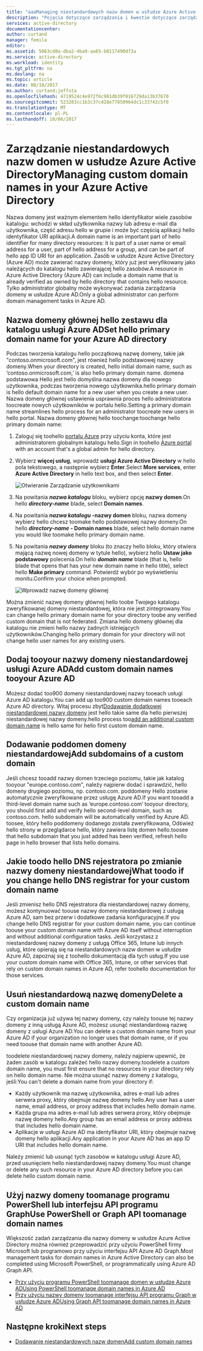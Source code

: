 ```yaml
---
title: "aaaManaging niestandardowych nazw domen w usłudze Azure Active Directory | Dokumentacja firmy Microsoft"
description: "Pojęcia dotyczące zarządzania i kwestie dotyczące zarządzania nazwę domeny w usłudze Azure Active Directory"
services: active-directory
documentationcenter: 
author: curtand
manager: femila
editor: 
ms.assetid: 5063cd0a-dba2-4ba9-aa65-b8117490d73a
ms.service: active-directory
ms.workload: identity
ms.tgt_pltfrm: na
ms.devlang: na
ms.topic: article
ms.date: 08/10/2017
ms.author: curtand;jeffsta
ms.openlocfilehash: 4719524c4e972f6c981db39f016729da13b37670
ms.sourcegitcommit: 523283cc1b3c37c428e77850964dc1c33742c5f0
ms.translationtype: MT
ms.contentlocale: pl-PL
ms.lasthandoff: 10/06/2017
---
```

# <a name="managing-custom-domain-names-in-your-azure-active-directory"></a><span data-ttu-id="be104-103">Zarządzanie niestandardowych nazw domen w usłudze Azure Active Directory</span><span class="sxs-lookup"><span data-stu-id="be104-103">Managing custom domain names in your Azure Active Directory</span></span>
<span data-ttu-id="be104-104">Nazwa domeny jest ważnym elementem hello identyfikator wiele zasobów katalogu: wchodzi w skład użytkownika nazwy lub adresu e-mail dla użytkownika, część adresu hello w grupie i może być częścią aplikacji hello identyfikator URI aplikacji.</span><span class="sxs-lookup"><span data-stu-id="be104-104">A domain name is an important part of hello identifier for many directory resources: it is part of a user name or email address for a user, part of hello address for a group, and can be part of hello app ID URI for an application.</span></span> <span data-ttu-id="be104-105">Zasób w usłudze Azure Active Directory (Azure AD) może zawierać nazwy domeny, który już jest weryfikowany jako należących do katalogu hello zawierającej hello zasobów.</span><span class="sxs-lookup"><span data-stu-id="be104-105">A resource in Azure Active Directory (Azure AD) can include a domain name that is already verified as owned by hello directory that contains hello resource.</span></span> <span data-ttu-id="be104-106">Tylko administrator globalny może wykonywać zadania zarządzania domeny w usłudze Azure AD.</span><span class="sxs-lookup"><span data-stu-id="be104-106">Only a global administrator can perform domain management tasks in Azure AD.</span></span>

## <a name="set-hello-primary-domain-name-for-your-azure-ad-directory"></a><span data-ttu-id="be104-107">Nazwa domeny głównej hello zestawu dla katalogu usługi Azure AD</span><span class="sxs-lookup"><span data-stu-id="be104-107">Set hello primary domain name for your Azure AD directory</span></span>
<span data-ttu-id="be104-108">Podczas tworzenia katalogu hello początkową nazwę domeny, takie jak "contoso.onmicrosoft.com", jest również hello podstawowej nazwy domeny.</span><span class="sxs-lookup"><span data-stu-id="be104-108">When your directory is created, hello initial domain name, such as ‘contoso.onmicrosoft.com,’ is also hello primary domain name.</span></span> <span data-ttu-id="be104-109">domena podstawowa Hello jest hello domyślna nazwa domeny dla nowego użytkownika, podczas tworzenia nowego użytkownika.</span><span class="sxs-lookup"><span data-stu-id="be104-109">hello primary domain is hello default domain name for a new user when you create a new user.</span></span> <span data-ttu-id="be104-110">Nazwa domeny głównej ustawienia usprawnia proces hello administratora toocreate nowych użytkowników w portalu hello.</span><span class="sxs-lookup"><span data-stu-id="be104-110">Setting a primary domain name streamlines hello process for an administrator toocreate new users in hello portal.</span></span> <span data-ttu-id="be104-111">Nazwa domeny głównej hello toochange:</span><span class="sxs-lookup"><span data-stu-id="be104-111">toochange hello primary domain name:</span></span>

1. <span data-ttu-id="be104-112">Zaloguj się toohello [portalu Azure](https://portal.azure.com) przy użyciu konta, które jest administratorem globalnym katalogu hello.</span><span class="sxs-lookup"><span data-stu-id="be104-112">Sign in toohello [Azure portal](https://portal.azure.com) with an account that's a global admin for hello directory.</span></span>
2. <span data-ttu-id="be104-113">Wybierz **więcej usług**, wprowadź **usługi Azure Active Directory** w hello pola tekstowego, a następnie wybierz **Enter**.</span><span class="sxs-lookup"><span data-stu-id="be104-113">Select **More services**, enter **Azure Active Directory** in hello text box, and then select **Enter**.</span></span>
   
   ![Otwieranie Zarządzanie użytkownikami](./media/active-directory-domains-add-azure-portal/user-management.png)
3. <span data-ttu-id="be104-115">Na powitania ***nazwa katalogu*** bloku, wybierz opcję **nazwy domen**.</span><span class="sxs-lookup"><span data-stu-id="be104-115">On hello ***directory-name*** blade, select **Domain names**.</span></span>
4. <span data-ttu-id="be104-116">Na powitania  ***nazwa katalogu* -nazwy domen** bloku, nazwa domeny wybierz hello chcesz toomake hello podstawowej nazwy domeny.</span><span class="sxs-lookup"><span data-stu-id="be104-116">On hello ***directory-name* - Domain names** blade, select hello domain name you would like toomake hello primary domain name.</span></span>
5. <span data-ttu-id="be104-117">Na powitania ***nazwy domeny*** bloku (to znaczy hello bloku, który otwiera mającą nazwę nowej domeny w tytule hello), wybierz hello **Ustaw jako podstawowy** polecenia.</span><span class="sxs-lookup"><span data-stu-id="be104-117">On hello ***domain name*** blade (that is, hello blade that opens that has your new domain name in hello title), select hello **Make primary** command.</span></span> <span data-ttu-id="be104-118">Potwierdź wybór po wyświetleniu monitu.</span><span class="sxs-lookup"><span data-stu-id="be104-118">Confirm your choice when prompted.</span></span>
   
   ![Wprowadź nazwę domeny głównej](./media/active-directory-domains-manage-azure-portal/make-primary.png)

<span data-ttu-id="be104-120">Można zmienić nazwę domeny głównej hello toobe Twojego katalogu zweryfikowanej domeny niestandardowej, która nie jest zintegrowany.</span><span class="sxs-lookup"><span data-stu-id="be104-120">You can change hello primary domain name for your directory toobe any verified custom domain that is not federated.</span></span> <span data-ttu-id="be104-121">Zmiana hello domeny głównej dla katalogu nie zmieni hello nazwy żadnych istniejących użytkowników.</span><span class="sxs-lookup"><span data-stu-id="be104-121">Changing hello primary domain for your directory will not change hello user names for any existing users.</span></span>

## <a name="add-custom-domain-names-tooyour-azure-ad"></a><span data-ttu-id="be104-122">Dodaj tooyour nazwy domeny niestandardowej usługi Azure AD</span><span class="sxs-lookup"><span data-stu-id="be104-122">Add custom domain names tooyour Azure AD</span></span>
<span data-ttu-id="be104-123">Możesz dodać too900 domeny niestandardowej nazwy tooeach usługi Azure AD katalogu.</span><span class="sxs-lookup"><span data-stu-id="be104-123">You can add up too900 custom domain names tooeach Azure AD directory.</span></span> <span data-ttu-id="be104-124">Witaj procesu zbyt[Dodawanie dodatkowej niestandardowej nazwy domeny](add-custom-domain.md) jest hello takie same dla hello pierwszej niestandardowej nazwy domeny.</span><span class="sxs-lookup"><span data-stu-id="be104-124">hello process too[add an additional custom domain name](add-custom-domain.md) is hello same for hello first custom domain name.</span></span>

## <a name="add-subdomains-of-a-custom-domain"></a><span data-ttu-id="be104-125">Dodawanie poddomen domeny niestandardowej</span><span class="sxs-lookup"><span data-stu-id="be104-125">Add subdomains of a custom domain</span></span>
<span data-ttu-id="be104-126">Jeśli chcesz tooadd nazwy domen trzeciego poziomu, takie jak katalog tooyour "europe.contoso.com", należy najpierw dodać i sprawdzić, hello domeny drugiego poziomu, np. contoso.com. poddomeny Hello zostanie automatycznie zweryfikowane przez usługę Azure AD.</span><span class="sxs-lookup"><span data-stu-id="be104-126">If you want tooadd a third-level domain name such as ‘europe.contoso.com’ tooyour directory, you should first add and verify hello second-level domain, such as contoso.com. hello subdomain will be automatically verified by Azure AD.</span></span> <span data-ttu-id="be104-127">toosee, który hello poddomeny dodanego została zweryfikowana, Odśwież hello strony w przeglądarce hello, który zawiera listę domen hello.</span><span class="sxs-lookup"><span data-stu-id="be104-127">toosee that hello subdomain that you just added has been verified, refresh hello page in hello browser that lists hello domains.</span></span>

## <a name="what-toodo-if-you-change-hello-dns-registrar-for-your-custom-domain-name"></a><span data-ttu-id="be104-128">Jakie toodo hello DNS rejestratora po zmianie nazwy domeny niestandardowej</span><span class="sxs-lookup"><span data-stu-id="be104-128">What toodo if you change hello DNS registrar for your custom domain name</span></span>
<span data-ttu-id="be104-129">Jeśli zmienisz hello DNS rejestratora dla niestandardowej nazwy domeny, możesz kontynuować toouse nazwy domeny niestandardowej z usługą Azure AD, sam bez przerw i dodatkowe zadania konfiguracyjne.</span><span class="sxs-lookup"><span data-stu-id="be104-129">If you change hello DNS registrar for your custom domain name, you can continue toouse your custom domain name with Azure AD itself without interruption and without additional configuration tasks.</span></span> <span data-ttu-id="be104-130">Jeśli korzystasz z niestandardowej nazwy domeny z usługą Office 365, Intune lub innych usług, które opierają się na niestandardowych nazw domen w usłudze Azure AD, zapoznaj się z toohello dokumentacją dla tych usług.</span><span class="sxs-lookup"><span data-stu-id="be104-130">If you use your custom domain name with Office 365, Intune, or other services that rely on custom domain names in Azure AD, refer toohello documentation for those services.</span></span>

## <a name="delete-a-custom-domain-name"></a><span data-ttu-id="be104-131">Usuń niestandardową nazwę domeny</span><span class="sxs-lookup"><span data-stu-id="be104-131">Delete a custom domain name</span></span>
<span data-ttu-id="be104-132">Czy organizacja już używa tej nazwy domeny, czy należy toouse tej nazwy domeny z inną usługą Azure AD, możesz usunąć niestandardową nazwę domeny z usługi Azure AD.</span><span class="sxs-lookup"><span data-stu-id="be104-132">You can delete a custom domain name from your Azure AD if your organization no longer uses that domain name, or if you need toouse that domain name with another Azure AD.</span></span>

<span data-ttu-id="be104-133">toodelete niestandardowej nazwy domeny, należy najpierw upewnić, że żaden zasób w katalogu zależeć hello nazwy domeny.</span><span class="sxs-lookup"><span data-stu-id="be104-133">toodelete a custom domain name, you must first ensure that no resources in your directory rely on hello domain name.</span></span> <span data-ttu-id="be104-134">Nie można usunąć nazwy domeny z katalogu, jeśli:</span><span class="sxs-lookup"><span data-stu-id="be104-134">You can't delete a domain name from your directory if:</span></span>

* <span data-ttu-id="be104-135">Każdy użytkownik ma nazwę użytkownika, adres e-mail lub adres serwera proxy, który obejmuje nazwę domeny hello.</span><span class="sxs-lookup"><span data-stu-id="be104-135">Any user has a user name, email address, or proxy address that includes hello domain name.</span></span>
* <span data-ttu-id="be104-136">Każda grupa ma adres e-mail lub adres serwera proxy, który obejmuje nazwę domeny hello.</span><span class="sxs-lookup"><span data-stu-id="be104-136">Any group has an email address or proxy address that includes hello domain name.</span></span>
* <span data-ttu-id="be104-137">Aplikacje w usługi Azure AD ma identyfikator URI, który obejmuje nazwę domeny hello aplikacji.</span><span class="sxs-lookup"><span data-stu-id="be104-137">Any application in your Azure AD has an app ID URI that includes hello domain name.</span></span>

<span data-ttu-id="be104-138">Należy zmienić lub usunąć tych zasobów w katalogu usługi Azure AD, przed usunięciem hello niestandardowej nazwy domeny.</span><span class="sxs-lookup"><span data-stu-id="be104-138">You must change or delete any such resource in your Azure AD directory before you can delete hello custom domain name.</span></span>

## <a name="use-powershell-or-graph-api-toomanage-domain-names"></a><span data-ttu-id="be104-139">Użyj nazwy domeny toomanage programu PowerShell lub interfejsu API programu Graph</span><span class="sxs-lookup"><span data-stu-id="be104-139">Use PowerShell or Graph API toomanage domain names</span></span>
<span data-ttu-id="be104-140">Większość zadań zarządzania dla nazwy domeny w usłudze Azure Active Directory można również przeprowadzić przy użyciu PowerShell firmy Microsoft lub programowo przy użyciu interfejsu API Azure AD Graph.</span><span class="sxs-lookup"><span data-stu-id="be104-140">Most management tasks for domain names in Azure Active Directory can also be completed using Microsoft PowerShell, or programmatically using Azure AD Graph API.</span></span>

* [<span data-ttu-id="be104-141">Przy użyciu programu PowerShell toomanage domen w usłudze Azure AD</span><span class="sxs-lookup"><span data-stu-id="be104-141">Using PowerShell toomanage domain names in Azure AD</span></span>](https://msdn.microsoft.com/library/azure/e1ef403f-3347-4409-8f46-d72dafa116e0#BKMK_ManageDomains)
* [<span data-ttu-id="be104-142">Przy użyciu nazwy domeny toomanage interfejsu API programu Graph w usłudze Azure AD</span><span class="sxs-lookup"><span data-stu-id="be104-142">Using Graph API toomanage domain names in Azure AD</span></span>](https://msdn.microsoft.com/Library/Azure/Ad/Graph/api/domains-operations)

## <a name="next-steps"></a><span data-ttu-id="be104-143">Następne kroki</span><span class="sxs-lookup"><span data-stu-id="be104-143">Next steps</span></span>
* [<span data-ttu-id="be104-144">Dodawanie niestandardowych nazw domen</span><span class="sxs-lookup"><span data-stu-id="be104-144">Add custom domain names</span></span>](add-custom-domain.md)

